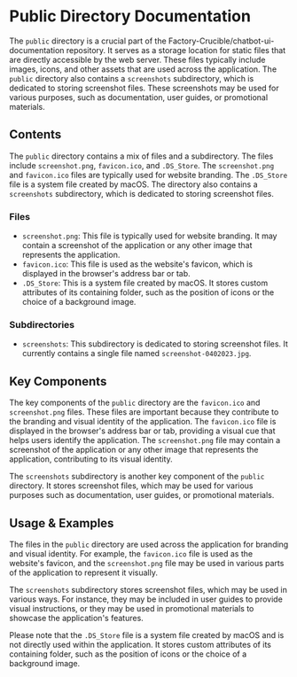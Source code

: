 
# Public Directory Documentation

The `public` directory is a crucial part of the Factory-Crucible/chatbot-ui-documentation repository. It serves as a storage location for static files that are directly accessible by the web server. These files typically include images, icons, and other assets that are used across the application. The `public` directory also contains a `screenshots` subdirectory, which is dedicated to storing screenshot files. These screenshots may be used for various purposes, such as documentation, user guides, or promotional materials.

## Contents

The `public` directory contains a mix of files and a subdirectory. The files include `screenshot.png`, `favicon.ico`, and `.DS_Store`. The `screenshot.png` and `favicon.ico` files are typically used for website branding. The `.DS_Store` file is a system file created by macOS. The directory also contains a `screenshots` subdirectory, which is dedicated to storing screenshot files.

### Files

- `screenshot.png`: This file is typically used for website branding. It may contain a screenshot of the application or any other image that represents the application.
- `favicon.ico`: This file is used as the website's favicon, which is displayed in the browser's address bar or tab.
- `.DS_Store`: This is a system file created by macOS. It stores custom attributes of its containing folder, such as the position of icons or the choice of a background image.

### Subdirectories

- `screenshots`: This subdirectory is dedicated to storing screenshot files. It currently contains a single file named `screenshot-0402023.jpg`.

## Key Components

The key components of the `public` directory are the `favicon.ico` and `screenshot.png` files. These files are important because they contribute to the branding and visual identity of the application. The `favicon.ico` file is displayed in the browser's address bar or tab, providing a visual cue that helps users identify the application. The `screenshot.png` file may contain a screenshot of the application or any other image that represents the application, contributing to its visual identity.

The `screenshots` subdirectory is another key component of the `public` directory. It stores screenshot files, which may be used for various purposes such as documentation, user guides, or promotional materials.

## Usage & Examples

The files in the `public` directory are used across the application for branding and visual identity. For example, the `favicon.ico` file is used as the website's favicon, and the `screenshot.png` file may be used in various parts of the application to represent it visually.

The `screenshots` subdirectory stores screenshot files, which may be used in various ways. For instance, they may be included in user guides to provide visual instructions, or they may be used in promotional materials to showcase the application's features.

Please note that the `.DS_Store` file is a system file created by macOS and is not directly used within the application. It stores custom attributes of its containing folder, such as the position of icons or the choice of a background image.
